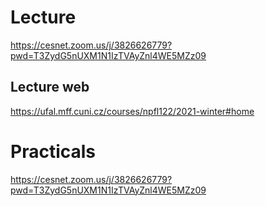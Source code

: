 # Lecture
https://cesnet.zoom.us/j/3826626779?pwd=T3ZydG5nUXM1N1IzTVAyZnl4WE5MZz09

## Lecture web
https://ufal.mff.cuni.cz/courses/npfl122/2021-winter#home

# Practicals
https://cesnet.zoom.us/j/3826626779?pwd=T3ZydG5nUXM1N1IzTVAyZnl4WE5MZz09